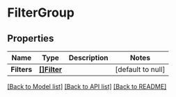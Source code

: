 # FilterGroup

## Properties
Name | Type | Description | Notes
------------ | ------------- | ------------- | -------------
**Filters** | [**[]Filter**](Filter.md) |  | [default to null]

[[Back to Model list]](../README.md#documentation-for-models) [[Back to API list]](../README.md#documentation-for-api-endpoints) [[Back to README]](../README.md)

